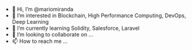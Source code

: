 - 👋 Hi, I’m @mariomiranda
- 👀 I’m interested in Blockchain, High Performance Computing, DevOps, Deep Learning
- 🌱 I’m currently learning Solidity, Salesforce, Laravel
- 💞️ I’m looking to collaborate on ...
- 📫 How to reach me ...

<!---
mariomiranda/mariomiranda is a ✨ special ✨ repository because its `README.md` (this file) appears on your GitHub profile.
You can click the Preview link to take a look at your changes.
--->
